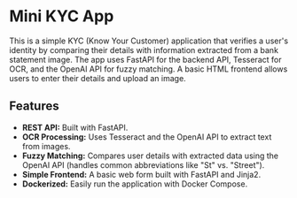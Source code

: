 # Mini KYC App

This is a simple KYC (Know Your Customer) application that verifies a user's identity by comparing their details with information extracted from a bank statement image. The app uses FastAPI for the backend API, Tesseract for OCR, and the OpenAI API for fuzzy matching. A basic HTML frontend allows users to enter their details and upload an image.

## Features

- **REST API:** Built with FastAPI.
- **OCR Processing:** Uses Tesseract and the OpenAI API to extract text from images.
- **Fuzzy Matching:** Compares user details with extracted data using the OpenAI API (handles common abbreviations like "St" vs. "Street").
- **Simple Frontend:** A basic web form built with FastAPI and Jinja2.
- **Dockerized:** Easily run the application with Docker Compose.